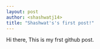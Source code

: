 ```yaml
---
layout: post
author: <shashwatj14>
title: "Shashwat's's first post!"
---
```

Hi there,
This is my frst github post.
